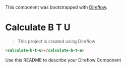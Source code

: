 This component was bootstrapped with [Direflow](https://direflow.io).

# Calculate B T U
> This project is created using Direflow

```html
<calculate-b-t-u></calculate-b-t-u>
```

Use this README to describe your Direflow Component